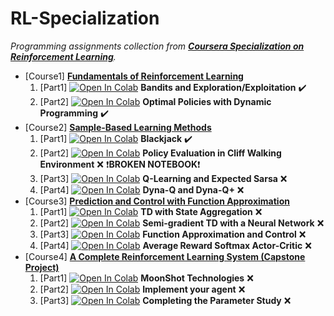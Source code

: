 # RL-Specialization

_Programming assignments collection from [**Coursera Specialization on Reinforcement Learning**](https://www.coursera.org/specializations/reinforcement-learning)._

- [Course1] [**Fundamentals of Reinforcement Learning**](https://www.coursera.org/learn/fundamentals-of-reinforcement-learning)
    1. [Part1] [![Open In Colab](https://colab.research.google.com/assets/colab-badge.svg)](https://colab.research.google.com/github/damianiRiccardo90/RL-Specialization/blob/master/C1-Fundamentals_of_Reinforcement_Learning/W1-Bandits_and_Exploration_Exploitation/w1_assignment.ipynb) **Bandits and Exploration/Exploitation** :heavy_check_mark:
    1. [Part2] [![Open In Colab](https://colab.research.google.com/assets/colab-badge.svg)](https://colab.research.google.com/github/damianiRiccardo90/RL-Specialization/blob/master/C1-Fundamentals_of_Reinforcement_Learning/W4-Optimal_Policies_with_Dynamic_Programming/Assignment2.ipynb) **Optimal Policies with Dynamic Programming** :heavy_check_mark:
- [Course2] [**Sample-Based Learning Methods**](https://www.coursera.org/learn/sample-based-learning-methods)
    1. [Part1] [![Open In Colab](https://colab.research.google.com/assets/colab-badge.svg)](https://colab.research.google.com/github/damianiRiccardo90/RL-Specialization/blob/master/C2-Sample_based_Learning_Methods/W1-Monte_Carlo_Methods_for_Prediction_and_Control/Blackjack.ipynb) **Blackjack** :heavy_check_mark:
    2. [Part2] [![Open In Colab](https://colab.research.google.com/assets/colab-badge.svg)](https://colab.research.google.com/github/damianiRiccardo90/RL-Specialization/blob/master/C2-Sample_based_Learning_Methods/W2-Temporal_Difference_Learning_Methods_for_Prediction/Policy_Evaluation_in_Cliff_Walking_Environment.ipynb) **Policy Evaluation in Cliff Walking Environment** :x: :exclamation:**BROKEN NOTEBOOK**:exclamation:
    3. [Part3] [![Open In Colab](https://colab.research.google.com/assets/colab-badge.svg)](https://colab.research.google.com/github/damianiRiccardo90/RL-Specialization/blob/master/C2-Sample_based_Learning_Methods/W3-Temporal_Difference_Learning_Methods_for_Control/Q-Learning_and_Expected_Sarsa.ipynb) **Q-Learning and Expected Sarsa** :x:
    4. [Part4] [![Open In Colab](https://colab.research.google.com/assets/colab-badge.svg)](https://colab.research.google.com/github/damianiRiccardo90/RL-Specialization/blob/master/C2-Sample_based_Learning_Methods/W4-Planning_Learning_and_Acting/Dyna-Q_and_Dyna-Q+.ipynb) **Dyna-Q and Dyna-Q+** :x:
- [Course3] [**Prediction and Control with Function Approximation**](https://www.coursera.org/learn/prediction-control-function-approximation)
    1. [Part1] [![Open In Colab](https://colab.research.google.com/assets/colab-badge.svg)](https://colab.research.google.com/github/damianiRiccardo90/RL-Specialization/blob/master/C3-Prediction_and_Control_with_Function_Approximation/W1-On-policy_Prediction_with_Approximation/TD_with_State_Aggregation.ipynb) **TD with State Aggregation** :x:
    2. [Part2] [![Open In Colab](https://colab.research.google.com/assets/colab-badge.svg)](https://colab.research.google.com/github/damianiRiccardo90/RL-Specialization/blob/master/C3-Prediction_and_Control_with_Function_Approximation/W2-Constructing_Features_for_Prediction/Semi-gradient_TD_with_a_Neural_Network.ipynb) **Semi-gradient TD with a Neural Network** :x:
    3. [Part3] [![Open In Colab](https://colab.research.google.com/assets/colab-badge.svg)](https://colab.research.google.com/github/damianiRiccardo90/RL-Specialization/blob/master/C3-Prediction_and_Control_with_Function_Approximation/W3-Control_with_Approximation/Function_Approximation_and_Control.ipynb) **Function Approximation and Control** :x:
    4. [Part4] [![Open In Colab](https://colab.research.google.com/assets/colab-badge.svg)](https://colab.research.google.com/github/damianiRiccardo90/RL-Specialization/blob/master/C3-Prediction_and_Control_with_Function_Approximation/W4-Policy_Gradient/Average_Reward_Softmax_Actor-Critic.ipynb) **Average Reward Softmax Actor-Critic** :x:
- [Course4] [**A Complete Reinforcement Learning System (Capstone Project)**](https://www.coursera.org/learn/complete-reinforcement-learning-system)
    1. [Part1] [![Open In Colab](https://colab.research.google.com/assets/colab-badge.svg)](https://colab.research.google.com/github/damianiRiccardo90/RL-Specialization/blob/master/C4-A_Complete_Reinforcement_Learning_System/W2-Milestone_1_Formalize_Word_Problem_as_MDP/MoonShot_Technologies.ipynb) **MoonShot Technologies** :x:
    2. [Part2] [![Open In Colab](https://colab.research.google.com/assets/colab-badge.svg)](https://colab.research.google.com/github/damianiRiccardo90/RL-Specialization/blob/master/C4-A_Complete_Reinforcement_Learning_System/W5-Milestone_4_Implement_Your_Agent/Implement_your_agent.ipynb) **Implement your agent** :x:
    3. [Part3] [![Open In Colab](https://colab.research.google.com/assets/colab-badge.svg)](https://colab.research.google.com/github/damianiRiccardo90/RL-Specialization/blob/master/C4-A_Complete_Reinforcement_Learning_System/W6-Milestone_5_Submit_Your_Parameter_Study/Completing_the_Parameter_Study.ipynb) **Completing the Parameter Study** :x:
    
